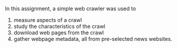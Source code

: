 In this assignment, a simple web crawler was used to 
1. measure aspects of a crawl
2. study the characteristics of the crawl
3. download web pages from the crawl 
4. gather webpage metadata, all from pre-selected news websites.

